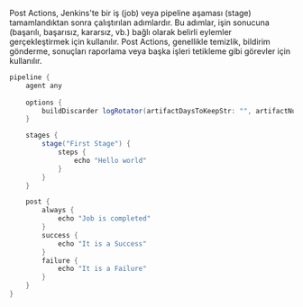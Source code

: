 Post Actions, Jenkins'te bir iş (job) veya pipeline aşaması (stage) tamamlandıktan sonra çalıştırılan adımlardır. Bu adımlar, işin sonucuna (başarılı, başarısız, kararsız, vb.) bağlı olarak belirli eylemler gerçekleştirmek için kullanılır. Post Actions, genellikle temizlik, bildirim gönderme, sonuçları raporlama veya başka işleri tetikleme gibi görevler için kullanılır.

``` groovy
pipeline {
    agent any
    
    options {
        buildDiscarder logRotator(artifactDaysToKeepStr: "", artifactNumToKeepStr: "", daysToKeepStr: "30", numToKeepStr: "2")
    }

    stages {
        stage("First Stage") {
            steps {
                echo "Hello world"
            }
        }
    }

    post {
        always {
            echo "Job is completed"
        }
        success {
            echo "It is a Success"
        }
        failure {
            echo "It is a Failure"
        }
    }
}
